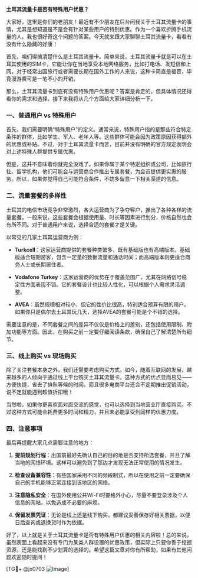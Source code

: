 **土耳其流量卡是否有特殊用户优惠？**

大家好，这里是你们的老朋友！最近有不少朋友在后台问我关于土耳其流量卡的事情，尤其是想知道是不是会有针对某些用户的特别优惠。作为一个喜欢折腾手机流量的人，我也很好奇这个问题的答案。今天就来跟大家聊聊土耳其流量卡，看看有没有什么隐藏的好康！

首先，咱们得搞清楚什么是土耳其流量卡。简单来说，土耳其流量卡就是可以在土耳其使用的SIM卡，它能让你在当地享受本地网络服务，比如打电话、发短信和上网。对于经常出国旅行或者需要长期在国外工作的人来说，这种卡简直是福音，毕竟漫游费可是一笔不小的开销。

那么，土耳其流量卡到底有没有特殊用户优惠呢？答案是肯定的，但具体情况还得看你的需求和选择。接下来我将从几个方面给大家详细分析一下。

### 一、普通用户 vs 特殊用户

首先，我们需要明确“特殊用户”的定义。通常来说，特殊用户指的是那些符合特定条件的群体，比如学生、军人、老年人等。这些群体可能会因为政策原因获得额外的优惠或补贴。不过，对于土耳其流量卡而言，目前并没有明确的官方规定表明会对上述特殊人群提供专属优惠。

但是，这并不意味着你就完全没戏了。如果你属于某个特定组织或公司，比如旅行社、留学机构，他们可能会与运营商合作推出专属套餐，为会员提供更实惠的服务。所以，如果你觉得自己可能符合条件，不妨多留意一下相关渠道的信息。

### 二、流量套餐的多样性

土耳其的电信市场竞争非常激烈，各大运营商为了争夺客户，推出了各种各样的流量套餐。一般来说，这些套餐会根据使用量、时长等因素进行划分，价格自然也会有所不同。对于普通用户来说，选择合适的套餐才是关键。

以常见的几家土耳其运营商为例：

- **Turkcell**：这家运营商提供的套餐种类繁多，既有基础版也有高端版本。基础版适合短期游客，包含一定量的数据流量和通话时间；而高端版本则更适合商务人士或长期居住者。
  
- **Vodafone Turkey**：这家运营商的优势在于覆盖范围广，尤其在网络信号稳定性方面表现不错。它的套餐设计也比较人性化，可以根据个人需求灵活调整。

- **AVEA**：虽然规模相对较小，但它的性价比很高，特别适合预算有限的用户。如果你只是偶尔去土耳其玩几天，选择AVEA的套餐可能是个不错的选择。

需要注意的是，不同套餐之间的差异不仅仅是价格上的差别，还包括使用限制、附加功能等方面。因此，在购买之前一定要仔细阅读条款，确保自己了解清楚所有细节。

### 三、线上购买 vs 现场购买

除了关注套餐本身之外，我们还需要考虑购买方式。如今，随着互联网的发展，越来越多的人倾向于通过线上平台购买土耳其流量卡。这种方式的优点显而易见——方便快捷，省去了排队等候的时间。而且很多电商平台还会不定期推出促销活动，说不定就能遇到超值折扣哦！

当然啦，如果你更喜欢面对面交流的感觉，也可以选择到当地营业厅直接购买。不过这种方式可能会耗费更多时间和精力，并且未必能享受到同样的优惠力度。

### 四、注意事项

最后再提醒大家几点需要注意的地方：

1. **提前规划行程**：出国前最好先确认自己的目的地是否支持所选套餐，并且了解当地的网络环境。这样可以避免到了那边才发现无法正常使用的情况发生。

2. **检查设备兼容性**：有些国家采用不同的频段制式，所以在使用之前一定要确保自己的手机能够正常连接到该地区的网络。

3. **注意隐私安全**：在国外使用公共Wi-Fi时要格外小心，尽量不要登录涉及个人信息的网站，以免造成不必要的麻烦。

4. **保留发票凭证**：无论是线上还是线下购买，都建议妥善保存好相关票据，以便日后查询或退换货时作为依据。

好了，以上就是关于土耳其流量卡是否有特殊用户优惠的相关内容啦！总的来说，虽然表面上看起来没有专门为某类人群设置的优惠政策，但实际上只要你善于挖掘资源，还是能找到不少划算的选择的。希望这篇文章对你有所帮助，如果有其他问题欢迎随时提问！

[TG💪+ @jx0703 ![Image](https://github.com/user-attachments/assets/dbca1d08-cadb-493c-b0ec-ad6f7a83f270)]